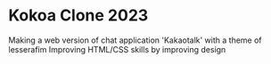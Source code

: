 # Kokoa Clone 2023

Making a web version of chat application 'Kakaotalk' with a theme of lesserafim
Improving HTML/CSS skills by improving design
